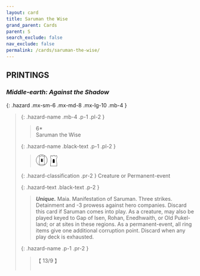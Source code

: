 ```yaml
---
layout: card
title: Saruman the Wise
grand_parent: Cards
parent: S
search_exclude: false
nav_exclude: false
permalink: /cards/saruman-the-wise/
---
```


## PRINTINGS


### _Middle-earth: Against the Shadow_

{: .hazard .mx-sm-6 .mx-md-8 .mx-lg-10 .mb-4 }
> {: .hazard-name .mb-4 .p-1 .pl-2 }
> > <div class="hazard-mp">6*</div>
> > <div class="card-name">Saruman the Wise</div>
>
> {: .hazard-name .black-text .p-1 .pl-2 }
> > ![](/assets/images/free-domain.svg)&ensp;![](/assets/images/free-hold.svg)
>
> {: .hazard-classification .pr-2 }
> Creature or Permanent-event
>
> {: .hazard-text .black-text .p-2 }
> > _**Unique.**_ Maia. Manifestation of Saruman. Three strikes. Detainment and -3 prowess against hero companies. Discard this card if Saruman comes into play. As a creature, may also be played keyed to Gap of Isen, Rohan, Enedhwaith, or Old Pukel-land; or at sites in these regions. As a permanent-event, all ring items give one additional corruption point. Discard when any play deck is exhausted. 
>
> {: .hazard-name .p-1 .pr-2 }
> > <div class="card-shield">【 13/9 】</div>
> > <div class="card-corruption">&nbsp;</div>
